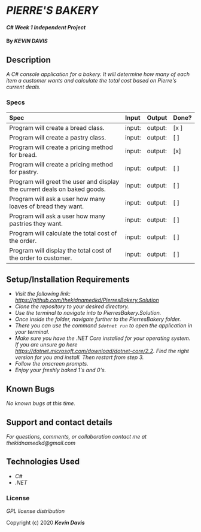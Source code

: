 # _PIERRE'S BAKERY_

#### _C# Week 1 Independent Project_

#### By _**KEVIN DAVIS**_

## Description

_A C# console application for a bakery. It will determine how many of each item a customer wants and calculate the total cost based on Pierre's current deals._

### Specs
| Spec | Input | Output | Done? |
| :-------------     | :------------- | :------------- | :------------- | 
| Program will create a bread class. | input: | output:  | [x ] |
| Program will create a pastry class. | input: | output:  | [ ] |
| Program will create a pricing method for bread. | input: | output:  | [x] |
| Program will create a pricing method for pastry. | input: | output:  | [ ] |
| Program will greet the user and display the current deals on baked goods. | input: | output:  | [ ] |
| Program will ask a user how many loaves of bread they want. | input: | output:  | [ ] | 
| Program will ask a user how many pastries they want. | input: | output:  | [ ] |
| Program will calculate the total cost of the order. | input: | output:  | [ ] |
| Program will display the total cost of the order to customer. | input: | output:  | [ ] |

## Setup/Installation Requirements

* _Visit the following link: https://github.com/thekidnamedkd/PierresBakery.Solution_
* _Clone the repository to your desired directory._
* _Use the terminal to navigate into to PierresBakery.Solution._
* _Once inside the folder, navigate further to the PierresBakery folder._
* _There you can use the command ```$dotnet run``` to open the application in your terminal._
* _Make sure you have the .NET Core installed for your operating system. If you are unsure go here https://dotnet.microsoft.com/download/dotnet-core/2.2. Find the right version for you and install. Then restart from step 3._
* _Follow the onscreen prompts._
* _Enjoy your freshly baked 1's and 0's._

## Known Bugs

_No known bugs at this time._

## Support and contact details

_For questions, comments, or collaboration contact me at thekidnamedkd@gmail.com_

## Technologies Used

* _C#_
* _.NET_

### License

*GPL license distribution*

Copyright (c) 2020 **_Kevin Davis_**
